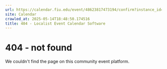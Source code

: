 ```yaml
---
url: https://calendar.fiu.edu/event/48623817473194/confirm?instance_id=48623817474219&return=https%3A%2F%2Fcalendar.fiu.edu%2Fcalendar%3Fevent_types%255B%255D%3D127602
site: Calendar
crawled_at: 2025-05-14T18:48:50.174516
title: 404 - Localist Event Calendar Software
---
```


# 404 - not found
We couldn't find the page on this community event platform.
